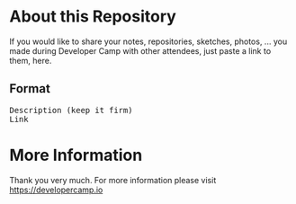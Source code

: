 # About this Repository

If you would like to share your notes, repositories, sketches, photos, ... you made during Developer Camp
with other attendees, just paste a link to them, here.


## Format

<pre>Description (keep it firm)
Link</pre>

# More Information

Thank you very much. For more information please visit https://developercamp.io
